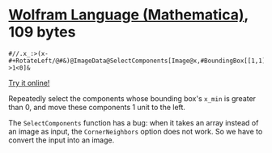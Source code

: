 # [Wolfram Language (Mathematica)], 109 bytes

    #//.x_:>(x-#+RotateLeft/@#&)@ImageData@SelectComponents[Image@x,#BoundingBox[[1,1]]>0&,CornerNeighbors->1<0]&

[Try it online!][TIO-kwhvk914]

Repeatedly select the components whose bounding box's `x_min` is greater than 0, and move these components 1 unit to the left.

The `SelectComponents` function has a bug: when it takes an array instead of an image as input, the `CornerNeighbors` option does not work. So we have to convert the input into an image.

[Wolfram Language (Mathematica)]: https://www.wolfram.com/wolframscript/
[TIO-kwhvk914]: https://tio.run/##fY1vS8MwEIff71OEBopiZpO3Q0vYRBj4D@e7NEicaVcwF8luECj97LUqTBtEOO7gnnvu5wzurDPYbs1Qk8uBFsV5fF6UJ3FOzx49GrQ3tsZC0vxUrp1p7JVBIzf2zW5x5d27Bwu4V19IRkaX/gCvLTRLH5USTGhd8pytfAAb7mzb7F582M9LccF1PjyEFlBla1hUUEHGyJPf4Lhr1K0ZZ7z2wSmqNSNZBfcH/O@s/jzUmuSkkLOu6wQjY/Fp5z2bEdLxv5g4smP94G@WSKmXRPLfnpj@TL0kMvUmkX3fDx8 "Wolfram Language (Mathematica) – Try It Online"